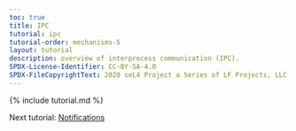 ```yaml
---
toc: true
title: IPC
tutorial: ipc
tutorial-order: mechanisms-5
layout: tutorial
description: overview of interprocess communication (IPC).
SPDX-License-Identifier: CC-BY-SA-4.0
SPDX-FileCopyrightText: 2020 seL4 Project a Series of LF Projects, LLC.
---
```

{% include tutorial.md %}

Next tutorial: <a href="notifications">Notifications</a>
